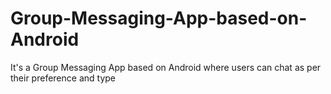 # Group-Messaging-App-based-on-Android
It's a Group Messaging App based on Android where users can chat as per their preference and type
